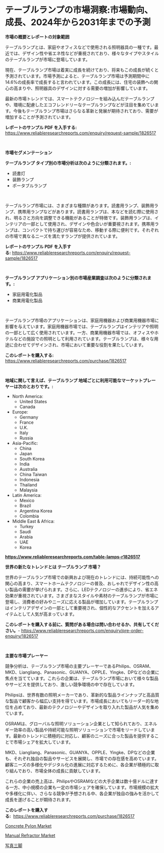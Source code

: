<p><h1>テーブルランプの市場洞察:市場動向、成長、2024年から2031年までの予測</h1></p><p><strong>市場の概要とレポートの対象範囲</strong></p>
<p><p>テーブルランプとは、家庭やオフィスなどで使用される照明器具の一種です。最近では、デザイン性や省エネ性などが重視されており、様々なタイプやスタイルのテーブルランプが市場に登場しています。</p><p>現在、テーブルランプ市場は着実に成長を続けており、将来もこの成長が続くと予測されています。市場予測によると、テーブルランプ市場は予測期間中に14.6%の成長率で成長すると言われています。この成長には、住宅の装飾への関心の高まりや、照明器具のデザインに対する需要の増加が影響しています。</p><p>最新の市場トレンドでは、スマートテクノロジーを組み込んだテーブルランプや、環境に配慮したエコフレンドリーなテーブルランプなどが注目を集めています。今後もテーブルランプ市場はさらなる革新と発展が期待されており、需要が増加することが予測されています。</p></p>
<p><strong>レポートのサンプル PDF を入手する:</strong> <a href="https://www.reliableresearchreports.com/enquiry/request-sample/1826517">https://www.reliableresearchreports.com/enquiry/request-sample/1826517</a></p>
<p>&nbsp;</p>
<p><strong>市場セグメンテーション</strong></p>
<p><strong>テーブルランプ タイプ別の市場分析は次のように分類されます。:</strong></p>
<p><ul><li>読書灯</li><li>装飾ランプ</li><li>ポータブルランプ</li></ul></p>
<p>&nbsp;</p>
<p><p>テーブルランプ市場には、さまざまな種類があります。読書用ランプ、装飾用ランプ、携帯用ランプなどがあります。読書用ランプは、本などを読む際に使用され、明るさと方向を調整できる機能があることが特徴です。装飾用ランプは、インテリアの一部として使用され、デザインや色合いが重要視されます。携帯用ランプは、コンパクトで持ち運びが容易なため、移動する際に便利です。それぞれの市場で異なるニーズを満たすランプが提供されています。</p></p>
<p><strong>レポートのサンプル PDF を入手する:</strong>&nbsp;<a href="https://www.reliableresearchreports.com/enquiry/request-sample/1826517">https://www.reliableresearchreports.com/enquiry/request-sample/1826517</a></p>
<p>&nbsp;</p>
<p><strong> テーブルランプ アプリケーション別の市場産業調査は次のように分類されます。:</strong></p>
<p><ul><li>家庭用電化製品</li><li>商業用電化製品</li></ul></p>
<p>&nbsp;</p>
<p><p>テーブルランプ市場のアプリケーションは、家庭用機器および商業用機器市場に影響を与えています。家庭用機器市場では、テーブルランプはインテリアや照明の一部として広く使用されています。一方、商業用機器市場では、オフィスやホテルなどの施設での照明として利用されています。テーブルランプは、様々な用途に合わせてデザインされ、市場において重要な役割を果たしています。</p></p>
<p><strong>このレポートを購入する:</strong>&nbsp; <a href="https://www.reliableresearchreports.com/purchase/1826517">https://www.reliableresearchreports.com/purchase/1826517</a></p>
<p>&nbsp;</p>
<p><strong>地域に関して言えば、テーブルランプ 地域ごとに利用可能なマーケットプレーヤーは次のとおりです。:</strong></p>
<p><ul>
    <li>
        North America:
        <ul>
            <li>United States</li>
            <li>Canada</li>
        </ul>
    </li>
    <li>
        Europe:
        <ul>
            <li>Germany</li>
            <li>France</li>
            <li>U.K.</li>
            <li>Italy</li>
            <li>Russia</li>
        </ul>
    </li>
    <li>
        Asia-Pacific:
        <ul>
            <li>China</li>
            <li>Japan</li>
            <li>South Korea</li>
            <li>India</li>
            <li>Australia</li>
            <li>China Taiwan</li>
            <li>Indonesia</li>
            <li>Thailand</li>
            <li>Malaysia</li>
        </ul>
    </li>
    <li>
        Latin America:
        <ul>
            <li>Mexico</li>
            <li>Brazil</li>
            <li>Argentina Korea</li>
            <li>Colombia</li>
        </ul>
    </li>
    <li>
        Middle East & Africa:
        <ul>
            <li>Turkey</li>
            <li>Saudi</li>
            <li>Arabia</li>
            <li>UAE</li>
            <li>Korea</li>
        </ul>
    </li>
    </ul></p>
<p><strong><a href="https://www.reliableresearchreports.com/table-lamps-r1826517">https://www.reliableresearchreports.com/table-lamps-r1826517</a></strong>&nbsp;</p>
<p><strong>世界の新たなトレンドとは テーブルランプ 市場？</strong></p>
<p><p>世界のテーブルランプ市場での新興および現在のトレンドには、持続可能性への関心の高まり、スマートホームテクノロジーの普及、おしゃれでデザイン性の高い製品の需要が挙げられます。さらに、LEDテクノロジーの進歩により、省エネ効果が重視されています。さまざまなスタイルや素材のテーブルランプが市場に登場し、消費者の好みやニーズに応える製品が増加しています。テーブルランプはインテリアデザインの一部として重要視され、個性的なアクセントを加えるアイテムとして人気が高まっています。</p></p>
<p><strong>このレポートを購入する前に、質問がある場合は問い合わせるか、共有してください。</strong>- <a href="https://www.reliableresearchreports.com/enquiry/pre-order-enquiry/1826517">https://www.reliableresearchreports.com/enquiry/pre-order-enquiry/1826517</a></p>
<p>&nbsp;</p>
<p><strong>主要な市場プレーヤー</strong></p>
<p><p>競争分析は、テーブルランプ市場の主要プレーヤーであるPhilips、OSRAM、MKD、Liangliang、Panasonic、GUANYA、OPPLE、Yingke、DPなどの企業に焦点を当てています。これらの企業は、テーブルランプ市場において様々な製品やサービスを提供しており、激しい競争環境の中で存在しています。</p><p>Philipsは、世界有数の照明メーカーであり、革新的な製品ラインナップと高品質な製品で顧客から幅広い支持を得ています。市場成長においてもリーダー的な地位を占めており、最新のテクノロジーやデザインを取り入れた製品が人気を集めています。</p><p>OSRAMは、グローバルな照明ソリューション企業として知られており、エネルギー効率の高い製品や持続可能な照明ソリューションで市場をリードしています。最新のトレンドに積極的に対応し、顧客のニーズに合った製品を提供することで市場シェアを拡大しています。</p><p>MKD、Liangliang、Panasonic、GUANYA、OPPLE、Yingke、DPなどの企業も、それぞれ独自の製品やサービスを展開し、市場での存在感を高めています。顧客ニーズの多様化やデジタル化の進展に対応するために、各企業が積極的に取り組んでおり、市場全体の成長に貢献しています。</p><p>これらの企業の売上高は、PhilipsやOSRAMなどの大手企業は数十億ドルに達する一方、中小規模の企業も一定の市場シェアを確保しています。市場規模の拡大や多様化に伴い、さらなる競争が予想される中、各企業が独自の強みを活かして成長を遂げることが期待されます。</p></p>
<p><strong>このレポートを購入する:</strong>&nbsp;&nbsp;<a href="https://www.reliableresearchreports.com/purchase/1826517">https://www.reliableresearchreports.com/purchase/1826517</a></p>
<p><p><a href="https://github.com/brenzgnarento/Market-Research-Report-List-2/blob/main/concrete-pylon-market.md">Concrete Pylon Market</a></p><p><a href="https://github.com/jerrycopelandthomaswsqd8q/Market-Research-Report-List-2/blob/main/manual-refractor-market.md">Manual Refractor Market</a></p><p><a href="https://github.com/Sophiaard2003/Market-Research-Report-List-1/blob/main/110237932094.md">写真三脚</a></p></p>